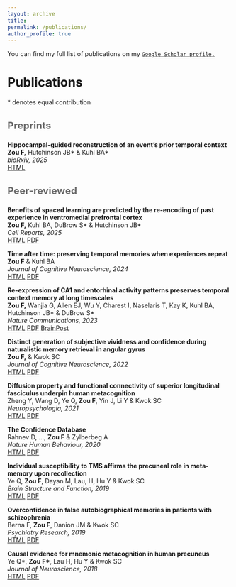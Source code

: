 ```yaml
---
layout: archive
title: 
permalink: /publications/
author_profile: true
---
```


<!-- Google tag (gtag.js) -->
<script async src="https://www.googletagmanager.com/gtag/js?id=G-DSE37TPFBZ"></script>
<script>
  window.dataLayer = window.dataLayer || [];
  function gtag(){dataLayer.push(arguments);}
  gtag('js', new Date());

  gtag('config', 'G-DSE37TPFBZ');
</script>

<!--{% if author.googlescholar %}
  You can also find my articles on <u><a href="{{author.googlescholar}}">my Google Scholar profile</a>.</u>
{% endif %}

{% include base_path %}

{% for post in site.publications reversed %}
  {% include archive-single.html %}
{% endfor %}-->

You can find my full list of publications on my [`Google Scholar profile.`](https://scholar.google.com/citations?user=dOQwWbAAAAAJ&hl=en)

Publications
=======
\* denotes equal contribution

<h3 style="color: #6a6a6a; font-size: 22px;">Preprints</h3>

**Hippocampal-guided reconstruction of an event’s prior temporal context**\
**Zou F,** Hutchinson JB\* & Kuhl BA\*  \
*bioRxiv, 2025*\
<a href='https://doi.org/10.1101/2025.08.05.668710' class='btn btn--success'>HTML</a>

<h3 style="color: #6a6a6a; font-size: 22px;">Peer-reviewed</h3>

**Benefits of spaced learning are predicted by the re-encoding of past experience in ventromedial prefrontal cortex**\
**Zou F,** Kuhl BA, DuBrow S\* & Hutchinson JB\*\
*Cell Reports, 2025*\
<a href='https://doi.org/10.1016/j.celrep.2025.115232' class='btn btn--success'>HTML</a>
<a href='http://futingzou.github.io/files/CellRep2025.pdf' class='btn btn--info'>PDF</a>

**Time after time: preserving temporal memories when experiences repeat**\
**Zou F** & Kuhl BA\
*Journal of Cognitive Neuroscience, 2024*\
<a href='https://doi.org/10.1162/jocn_a_02212' class='btn btn--success'>HTML</a>
<a href='http://futingzou.github.io/files/JoCN2024.pdf' class='btn btn--info'>PDF</a>

**Re-expression of CA1 and entorhinal activity patterns preserves temporal context memory at long timescales**\
**Zou F,** Wanjia G, Allen EJ, Wu Y, Charest I, Naselaris T, Kay K, Kuhl BA, Hutchinson JB\* & DuBrow S\*\
*Nature Communications, 2023*\
<a href='https://doi.org/10.1038/s41467-023-40100-8' class='btn btn--success'>HTML</a>
<a href='http://futingzou.github.io/files/NatComm2023.pdf' class='btn btn--info'>PDF</a>
<a href='https://www.brainpost.co/weekly-brainpost/2023/7/25/how-does-the-hippocampus-preserve-memory-for-time' class='btn btn--danger'>BrainPost</a>

**Distinct generation of subjective vividness and confidence during naturalistic memory retrieval in angular gyrus**\
**Zou F,** & Kwok SC\
*Journal of Cognitive Neuroscience, 2022*\
<a href='https://doi.org/10.1162/jocn_a_01838' class='btn btn--success'>HTML</a>
<a href='http://futingzou.github.io/files/JoCN2022.pdf' class='btn btn--info'>PDF</a>

**Diffusion property and functional connectivity of superior longitudinal fasciculus underpin human metacognition**\
Zheng Y, Wang D, Ye Q, **Zou F**, Yin J, Li Y & Kwok SC\
*Neuropsychologia, 2021*\
<a href='https://www.sciencedirect.com/science/article/pii/S0028393221000981' class='btn btn--success'>HTML</a>
<a href='http://futingzou.github.io/files/Neuropsychologia_2021.pdf' class='btn btn--info'>PDF</a>

**The Confidence Database**\
Rahnev D, …, **Zou F** & Zylberbeg A\
*Nature Human Behaviour, 2020*\
<a href='https://www.nature.com/articles/s41562-019-0813-1' class='btn btn--success'>HTML</a>
<a href='http://futingzou.github.io/files/NHB_2020.pdf' class='btn btn--info'>PDF</a>

**Individual susceptibility to TMS affirms the precuneal role in meta-memory upon recollection**\
Ye Q, **Zou F**, Dayan M, Lau, H, Hu Y & Kwok SC\
*Brain Structure and Function, 2019*\
<a href='https://link.springer.com/article/10.1007/s00429-019-01909-6' class='btn btn--success'>HTML</a>
<a href='http://futingzou.github.io/files/BSAF_2019.pdf' class='btn btn--info'>PDF</a>

**Overconfidence in false autobiographical memories in patients with schizophrenia**\
Berna F, **Zou F**, Danion JM & Kwok SC\
*Psychiatry Research, 2019*\
<a href='https://www.sciencedirect.com/science/article/pii/S0165178118321231' class='btn btn--success'>HTML</a>
<a href='http://futingzou.github.io/files/PsychiatryRes_2019.pdf' class='btn btn--info'>PDF</a>


**Causal evidence for mnemonic metacognition in human precuneus**\
Ye Q\*, **Zou F\***, Lau H, Hu Y & Kwok SC\
*Journal of Neuroscience, 2018*\
<a href='https://doi.org/10.1523/JNEUROSCI.0660-18.2018' class='btn btn--success'>HTML</a>
<a href='http://futingzou.github.io/files/JN_2018.pdf' class='btn btn--info'>PDF</a>

<!--
Selected Presentations
======
* **Zou F**, Naselaris T, Kay K, Kuhl BA, DuBrow S & Hutchinson JB (2022). Time-dependent contributions of hippocampus and vmPFC to distributed learning. *Society for Neuroscience, San Diego, CA, poster presentation*.
* **Zou F**, Allen E, Wu Y, Charest I, Naselaris T, Kay K, Hutchinson JB & DuBrow S (2021). Hippocampal and entorhinal pattern reinstatement mediates long-timescale temporal memory. *Context and Episodic Memory Symposium, Philadelphia, PA, poster presentation*.
* **Zou F**, Allen E, Wu Y, Charest I, Naselaris T, Kay K, Hutchinson JB & DuBrow S (2021). For the When: The Role of the Medial Temporal Lobe in Encoding Long-Timescale Temporal Information. *Cognitive Neuroscience Society Annual Meeting, virtual, poster presentation*.
-->
